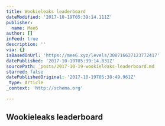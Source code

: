 ```yaml
---
title: Wookieleaks leaderboard
dateModified: '2017-10-19T05:39:14.111Z'
publisher:
  name: Mee6
author: []
inFeed: true
description: ''
via: {}
isBasedOnUrl: 'https://mee6.xyz/levels/308716637123772417'
datePublished: '2017-10-19T05:39:14.831Z'
sourcePath: _posts/2017-10-19-wookieleaks-leaderboard.md
starred: false
datePublishedOriginal: '2017-10-19T05:38:49.961Z'
_type: Article
_context: 'http://schema.org'

---
```

<article style=""><h1>Wookieleaks leaderboard</h1></article>